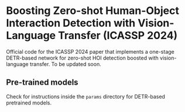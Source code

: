 # Boosting Zero-shot Human-Object Interaction Detection with Vision-Language Transfer (ICASSP 2024)

Official code for the ICASSP 2024 paper that implements a one-stage DETR-based network for zero-shot HOI detection boosted with vision-language transfer. To be updated soon.


## Pre-trained models
Check for instructions inside the ```params``` directory for DETR-based pretrained models.
